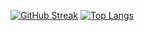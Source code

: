 [![GitHub Streak](http://github-readme-streak-stats.herokuapp.com?user=mac-web&theme=iceberg&hide_border=true&border_radius=35)](https://git.io/streak-stats)
[![Top Langs](https://github-readme-stats.vercel.app/api/top-langs/?username=your-github-username&layout=compact&theme=vision-friendly-dark)](https://github.com/anuraghazra/github-readme-stats)

